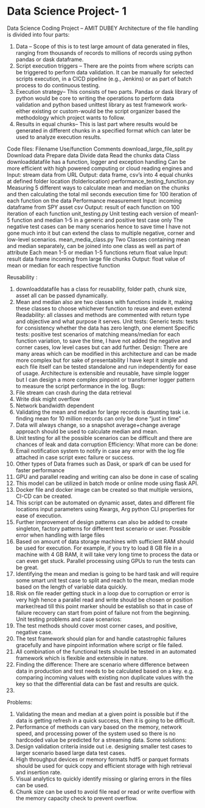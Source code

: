 # Data Science Project- 1
 
  Data Science Coding Project – AMIT DUBEY
Architecture of the file handling is divided into four parts:
1.    Data – Scope of this is to test large amount of data generated in files, ranging from thousands of records to millions of records using python pandas or dask dataframe.
2.    Script execution triggers – There are the points from where scripts can be triggered to perform data validation. It can be manually for selected scripts execution, in a CICD pipeline (e.g., Jenkins) or as part of batch process to do continuous testing.
3.    Execution strategy– This consists of two parts. Pandas or dask library of python would be core to writing the operations to perform data validation and python based unittest library as test framework work-either existing or custom-would be the script organizer based the methodology which project wants to follow.
4.    Results in equal chunks– This is last part where results would be generated in different chunks in a specified format which can later be used to analyze execution results.

 

Code files:
Filename	Use/function	Comments
download_large_file_split.py	Download data 
Prepare data
Divide data 
Read the chunks data
Class downloaddatafile has a function, logger and exception handling	Can be more efficient with high powered computing or cloud reading engines and 
Input: stream data from URL
Output: data frame, csv’s into 4 equal chunks at defined folder location (folderlocation)
performance_testing_function.py	Measuring 5 different ways to calculate mean and median on the chunks and then calculating the total mil seconds execution time for 100 iteration of each function on the data	Performance measurement
Input: incoming dataframe from SPY asset csv
Output: result of each function on 100 iteration of each function
 unit_testing.py	Unit testing each version of mean1-5 function and median 1-5 in a generic and positive test case only	The negative test cases can be many scenarios hence to save time I have not gone much into it but can extend the class to multiple negative, corner and low-level scenarios.
 mean_media_class.py	Two Classes containing mean and median separately, can be joined into one class as well as part of attribute
Each mean 1-5 or median 1-5 functions return float value	Input: result data frame incoming from large file chunks
Output: float value of mean or median for each respective function


Reusability : 
1.	downloaddatafile has a class for reusability, folder path, chunk size, asset all can be passed dynamically.
2.	Mean and median also are two classes with functions inside it, making these classes to choose whichever function to reuse and even extend
Readability: all classes and methods are commented with return type and objective and what purpose it serves.
Unit tests:
Generic tests: tests for consistency whether the data has zero length, one element
Specific tests: positive test scenarios of matching means/median for each function variation, to save the time, I have not added the negative and corner cases, low level cases but can add further.
Design: 
There are many areas which can be modified in this architecture and can be made more complex but for sake of presentability I have kept it simple and each file itself can be tested standalone and run independently for ease of usage.
Architecture is extensible and reusable, have simple logger but I can design a more complex pinpoint or transformer logger pattern to measure the script performance in the log.
Bugs: 
1.	File stream can crash during the data retrieval 
2.	Write disk might overflow
3.	Network bandwidth dependent
4.	Validating the mean and median for large records is daunting task i.e. finding mean for 10 million records can only be done “just in time”
5.	Data will always change, so a snapshot average+change average approach  should be used to calculate median and mean.
6.	Unit testing for all the possible scenarios can be difficult and there are chances of leak and data corruption
Efficiency: 
What more can be done:
1.	Email notification system to notify in case any error with the log file attached in case script exec failure or success.
2.	Other types of Data frames such as Dask, or spark df can be used for faster performance
3.	GPU and parallel reading and writing can also be done in case of scaling
4.	This model can be utilized in batch mode or online mode using flask API.
5.	Docker file and docker image can be created so that multiple versions, CI-CD can be created. 
6.	This script can be automated on dynamic asset, dates and different file locations input parameters using Kwargs, Arg python CLI properties for ease of execution.
7.	Further improvement of design patterns can also be added to create singleton, factory patterns for different test scenario or user.
Possible error when handling with large files
1.	Based on amount of data storage machines with sufficient RAM should be used for execution. For example, if you try to load 8 GB file in a machine with 4 GB RAM, it will take very long time to process the data or can even get stuck. Parallel processing using GPUs to run the tests can be great.
2.	Identifying the mean and median is going to be hard task and will require some smart unit test case to split and reach to the mean, median mode based on the length of variable data quickly.
3.	Risk on file reader getting stuck in a loop due to corruption or error is very high hence a parallel read and write should be chosen or position marker/read till this point marker should be establish so that in case of failure recovery can start from point of failure not from the beginning.
Unit testing problems and case scenarios:
1.	The test methods should cover most corner cases, and positive, negative case.
2.	The test framework should plan for and handle catastrophic failures gracefully and have pinpoint information where script or file failed.
3.	All combination of the functional tests should be tested in an automated framework which is flexible and extensible in nature.
4.	Finding the difference: There are scenario where difference between data in production and test needs to be calculated based on a key. e.g. comparing incoming values with existing non duplicate values with the key so that the differential data can be fast and results are quick.
5.	
Problems:
1.	Validating the mean and median at a given point is possible but if the data is getting refresh in a quick success, then it is going to be difficult.
2.	Performance of methods can vary based on the memory, network speed, and processing power of the system used so there is no hardcoded value be predicted for a streaming data.
Some solutions:
1.	Design validation criteria inside out i.e. designing smaller test cases to larger scenario based large data test cases.
2.	High throughput devices or memory formats hdf5 or parquet formats should be used for quick copy and efficient storage with high retrieval and insertion rate.
3.	Visual analytics to quickly identify missing or glaring errors in the files can be used.
4.	Chunk size can be used to avoid file read or read or write overflow with the memory capacity check to prevent overflow.


